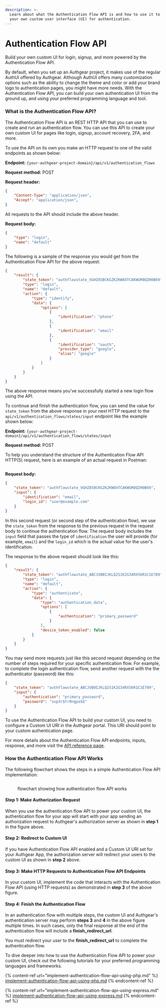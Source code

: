 ```yaml
---
description: >-
  Learn about what the Authentication Flow API is and how to use it to implement
  your own custom user interface (UI) for authentication.
---
```


# Authentication Flow API

Build your own custom UI for login, signup, and more powered by the Authentication Flow API.

By default, when you set up an Authgear project, it makes use of the regular AuthUI offered by Authgear. Although AuthUI offers many customization options such as the ability to change the theme and color or add your brand logo to authentication pages, you might have more needs. With the Authentication Flow API, you can build your own authentication UI from the ground up, and using your preferred programming language and tool.

### What is the Authentication Flow API?

The Authentication Flow API is an REST HTTP API that you can use to create and run an authentication flow. You can use this API to create your own custom UI for pages like login, signup, account recovery, 2FA, and more.

To use the API on its own you make an HTTP request to one of the valid endpoints as shown below:

**Endpoint:** `{your-authgear-project-domain}/api/v1/authentication_flows`

**Request method:** POST

**Request header:**

```json
{
    "Content-Type": "application/json",
    "Accept": "application/json",
}
```

All requests to the API should include the above header.

**Request body:**

```json
{
    "type": "login",
    "name": "default"
}
```

The following is a sample of the response you would get from the Authentication Flow API for the above request:

```json
{
    "result": {
        "state_token": "authflowstate_VGHZ8SBCKGZK2KW84TCAKWGM8QZH0B69",
        "type": "login",
        "name": "default",
        "action": {
            "type": "identify",
            "data": {
                "options": [
                    {
                        "identification": "phone"
                    },
                    {
                        "identification": "email"
                    },
                    {
                        "identification": "oauth",
                        "provider_type": "google",
                        "alias": "google"
                    }
                ]
            }
        }
    }
}
```

The above response means you've successfully started a new login flow using the API.

To continue and finish the authentication flow, you can send the value for `state_token` from the above response in your next HTTP request to the `api/v1/authentication_flows/states/input` endpoint like the example shown below:

**Endpoint:** `{your-authgear-project-domain}/api/v1/authentication_flows/states/input`

**Request method:** POST

To help you understand the structure of the Authentication Flow API HTTP(S) request, here is an example of an actual request in Postman:

<figure><img src="../../.gitbook/assets/authflow-api-postman.png" alt=""><figcaption></figcaption></figure>

**Request body:**

```json
{
    "state_token": "authflowstate_VGHZ8SBCKGZK2KW84TCAKWGM8QZH0B69",
    "input": {
        "identification": "email",
        "login_id": "user@example.com"
    }
}
```

In this second request (or second step of the authentication flow), we use the `state_token` from the response to the previous request in the request body to continue the authentication flow. The request body includes the `input` field that passes the type of  `identification`  the user will provide (for example, `email`) and the `login_id` which is the actual value for the user's identification.

The response to the above request should look like this:

```json
{
    "result": {
        "state_token": "authflowstate_ABCJVB0IJKLQ2S1K2G34RX56R1C1E789",
        "type": "login",
        "name": "default",
        "action": {
            "type": "authenticate",
            "data": {
                "type": "authentication_data",
                "options": [
                    {
                        "authentication": "primary_password"
                    }
                ],
                "device_token_enabled": false
            }
        }
    }
}
```

You may send more requests just like this second request depending on the number of steps required for your specific authentication flow. For example, to complete the login authentication flow, send another request with the the authenticator (password) like this:

```json
{
    "state_token": "authflowstate_ABCJVB0IJKLQ2S1K2G34RX56R1C1E789",
    "input": {
        "authentication": "primary_password",
        "password": "sup3r$tr0ngpa$$"
    }
}
```

To use the Authentication Flow API to build your custom UI, you need to configure a Custom UI URI in the Authgear portal. This URI should point to your custom authentication page.

For more details about the Authentication Flow API endpoints, inputs, response, and more visit the [API reference page](../../api-reference/apis/authentication-flow-api.md).

### How the Authentication Flow API Works

The following flowchart shows the steps in a simple Authentication Flow API implementation:

<figure><img src="../../.gitbook/assets/authflow-api-flowchart.png" alt=""><figcaption><p>flowchart showing how authentication flow API works</p></figcaption></figure>

#### Step 1: Make Authorization Request

When you use the authentication flow API to power your custom UI, the authentication flow for your app will start with your app sending an authorization request to Authgear's authorization server as shown in **step 1** in the figure above.

#### Step 2: Redirect to Custom UI

If you have Authentication Flow API enabled and a Custom UI URI set for your Authgear App, the authorization server will redirect your users to the custom UI as shown in **step 2** above.

#### Step 3: Make HTTP Requests to Authentication Flow API Endpoints

In your custom UI, implement the code that interacts with the Authentication Flow API (using HTTP requests) as demonstrated in **step 3** of the above figure.

#### Step 4: Finish the Authentication Flow

In an authentication flow with multiple steps, the custom UI and Authgear's authentication server may perform **steps 3** and **4** in the above figure multiple times. In such cases, only the final response at the end of the authentication flow will include a **finish\_redirect\_url**.

You must redirect your user to the **finish\_redirect\_url** to complete the authentication flow.

To dive deeper into how to use the Authentication Flow API to power your custom UI, check out the following tutorials for your preferred programming languages and frameworks.

{% content-ref url="implement-authentication-flow-api-using-php.md" %}
[implement-authentication-flow-api-using-php.md](implement-authentication-flow-api-using-php.md)
{% endcontent-ref %}

{% content-ref url="implement-authentication-flow-api-using-express.md" %}
[implement-authentication-flow-api-using-express.md](implement-authentication-flow-api-using-express.md)
{% endcontent-ref %}
